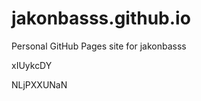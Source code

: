 # jakonbasss.github.io
Personal GitHub Pages site for jakonbasss


















































xIUykcDY

NLjPXXUNaN
